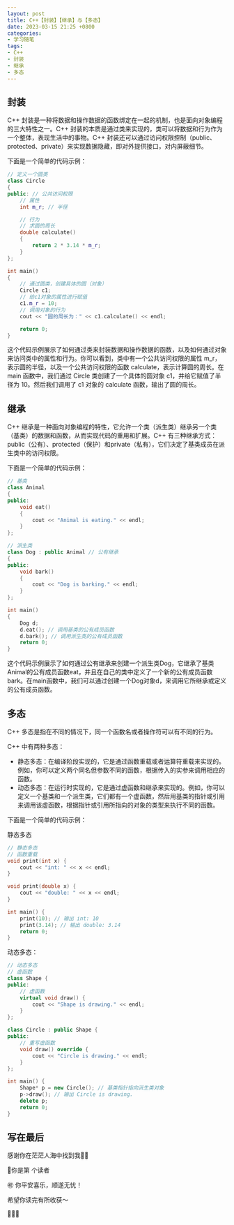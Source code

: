 ```yaml
---
layout: post
title: C++【封装】【继承】与【多态】
date: 2023-03-15 21:25 +0800
categories:
- 学习随笔
tags:
- C++
- 封装
- 继承
- 多态
---
```




## 封装

C++ 封装是一种将数据和操作数据的函数绑定在一起的机制，也是面向对象编程的三大特性之一。C++ 封装的本质是通过类来实现的，类可以将数据和行为作为一个整体，表现生活中的事物。C++ 封装还可以通过访问权限控制（public、protected、private）来实现数据隐藏，即对外提供接口，对内屏蔽细节。

下面是一个简单的代码示例：

```c++
// 定义一个圆类
class Circle
{
public: // 公共访问权限
    // 属性
    int m_r; // 半径

    // 行为
    // 求圆的周长
    double calculate()
    {
        return 2 * 3.14 * m_r;
    }
};

int main()
{
    // 通过圆类，创建具体的圆（对象）
    Circle c1;
    // 给c1对象的属性进行赋值
    c1.m_r = 10;
    // 调用对象的行为
    cout << "圆的周长为：" << c1.calculate() << endl;

    return 0;
}
```

这个代码示例展示了如何通过类来封装数据和操作数据的函数，以及如何通过对象来访问类中的属性和行为。你可以看到，类中有一个公共访问权限的属性 m_r，表示圆的半径，以及一个公共访问权限的函数 calculate，表示计算圆的周长。在 main 函数中，我们通过 Circle 类创建了一个具体的圆对象 c1，并给它赋值了半径为 10。然后我们调用了 c1 对象的 calculate 函数，输出了圆的周长。



## 继承

C++ 继承是一种面向对象编程的特性，它允许一个类（派生类）继承另一个类（基类）的数据和函数，从而实现代码的重用和扩展。C++ 有三种继承方式：public（公有）、protected（保护）和private（私有），它们决定了基类成员在派生类中的访问权限。



下面是一个简单的代码示例：

```c++
// 基类
class Animal
{
public:
    void eat()
    {
        cout << "Animal is eating." << endl;
    }
};

// 派生类
class Dog : public Animal // 公有继承
{
public:
    void bark()
    {
        cout << "Dog is barking." << endl;
    }
};

int main()
{
    Dog d;
    d.eat(); // 调用基类的公有成员函数
    d.bark(); // 调用派生类的公有成员函数
    return 0;
}
```

这个代码示例展示了如何通过公有继承来创建一个派生类Dog，它继承了基类Animal的公有成员函数eat，并且在自己的类中定义了一个新的公有成员函数bark。在main函数中，我们可以通过创建一个Dog对象d，来调用它所继承或定义的公有成员函数。



## 多态

C++ 多态是指在不同的情况下，同一个函数名或者操作符可以有不同的行为。

 C++ 中有两种多态：

- 静态多态：在编译阶段实现的，它是通过函数重载或者运算符重载来实现的。 例如，你可以定义两个同名但参数不同的函数，根据传入的实参来调用相应的函数。
- 动态多态：在运行时实现的，它是通过虚函数和继承来实现的。例如，你可以定义一个基类和一个派生类，它们都有一个虚函数，然后用基类的指针或引用来调用该虚函数，根据指针或引用所指向的对象的类型来执行不同的函数。



下面是一个简单的代码示例：

静态多态

```c++
// 静态多态
// 函数重载
void print(int x) {
    cout << "int: " << x << endl;
}

void print(double x) {
    cout << "double: " << x << endl;
}

int main() {
    print(10); // 输出 int: 10
    print(3.14); // 输出 double: 3.14
    return 0;
}
```



动态多态：

```c++
// 动态多态
// 虚函数
class Shape {
public:
    // 虚函数
    virtual void draw() {
        cout << "Shape is drawing." << endl;
    }
};

class Circle : public Shape {
public:
    // 重写虚函数
    void draw() override {
        cout << "Circle is drawing." << endl;
    }
};

int main() {
    Shape* p = new Circle(); // 基类指针指向派生类对象
    p->draw(); // 输出 Circle is drawing.
    delete p;
    return 0;
}
```



## 写在最后

感谢你在茫茫人海中找到我🕵🏼

<script async src="//busuanzi.ibruce.info/busuanzi/2.3/busuanzi.pure.mini.js"></script>

<link rel="stylesheet" href="https://use.fontawesome.com/releases/v5.3.1/css/all.css" integrity="sha384-mzrmE5qonljUremFsqc01SB46JvROS7bZs3IO2EmfFsd15uHvIt+Y8vEf7N7fWAU" crossorigin="anonymous">

<span id="busuanzi_container_page_pv">🎉你是第 <span id="busuanzi_value_page_pv"><i class="fa fa-spinner fa-spin"></i>  </span> 个读者

㊗️ 你平安喜乐，顺遂无忧！

希望你读完有所收获～

🥂🥂🥂 
